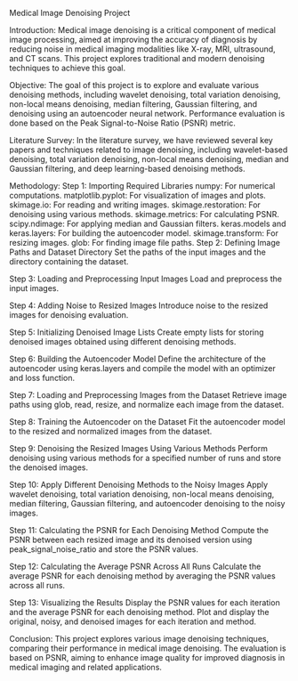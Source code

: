 Medical Image Denoising Project

Introduction:
Medical image denoising is a critical component of medical image processing, aimed at improving the accuracy of diagnosis by reducing noise in medical imaging modalities like X-ray, MRI, ultrasound, and CT scans. This project explores traditional and modern denoising techniques to achieve this goal.

Objective:
The goal of this project is to explore and evaluate various denoising methods, including wavelet denoising, total variation denoising, non-local means denoising, median filtering, Gaussian filtering, and denoising using an autoencoder neural network. Performance evaluation is done based on the Peak Signal-to-Noise Ratio (PSNR) metric.

Literature Survey:
In the literature survey, we have reviewed several key papers and techniques related to image denoising, including wavelet-based denoising, total variation denoising, non-local means denoising, median and Gaussian filtering, and deep learning-based denoising methods.

Methodology:
Step 1: Importing Required Libraries
numpy: For numerical computations.
matplotlib.pyplot: For visualization of images and plots.
skimage.io: For reading and writing images.
skimage.restoration: For denoising using various methods.
skimage.metrics: For calculating PSNR.
scipy.ndimage: For applying median and Gaussian filters.
keras.models and keras.layers: For building the autoencoder model.
skimage.transform: For resizing images.
glob: For finding image file paths.
Step 2: Defining Image Paths and Dataset Directory
Set the paths of the input images and the directory containing the dataset.

Step 3: Loading and Preprocessing Input Images
Load and preprocess the input images.

Step 4: Adding Noise to Resized Images
Introduce noise to the resized images for denoising evaluation.

Step 5: Initializing Denoised Image Lists
Create empty lists for storing denoised images obtained using different denoising methods.

Step 6: Building the Autoencoder Model
Define the architecture of the autoencoder using keras.layers and compile the model with an optimizer and loss function.

Step 7: Loading and Preprocessing Images from the Dataset
Retrieve image paths using glob, read, resize, and normalize each image from the dataset.

Step 8: Training the Autoencoder on the Dataset
Fit the autoencoder model to the resized and normalized images from the dataset.

Step 9: Denoising the Resized Images Using Various Methods
Perform denoising using various methods for a specified number of runs and store the denoised images.

Step 10: Apply Different Denoising Methods to the Noisy Images
Apply wavelet denoising, total variation denoising, non-local means denoising, median filtering, Gaussian filtering, and autoencoder denoising to the noisy images.

Step 11: Calculating the PSNR for Each Denoising Method
Compute the PSNR between each resized image and its denoised version using peak_signal_noise_ratio and store the PSNR values.

Step 12: Calculating the Average PSNR Across All Runs
Calculate the average PSNR for each denoising method by averaging the PSNR values across all runs.

Step 13: Visualizing the Results
Display the PSNR values for each iteration and the average PSNR for each denoising method. Plot and display the original, noisy, and denoised images for each iteration and method.

Conclusion:
This project explores various image denoising techniques, comparing their performance in medical image denoising. The evaluation is based on PSNR, aiming to enhance image quality for improved diagnosis in medical imaging and related applications.
